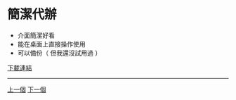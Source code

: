 # 簡潔代辦
* 介面簡潔好看
* 能在桌面上直接操作使用
* 可以備份（ 但我還沒試用過 ）

[下載連結](https://play.google.com/store/apps/details?id=com.stuff.todo)
***
[上一個](安卓/google%20Tasks.md) [下一個](安卓/翻轉時鐘.md)
